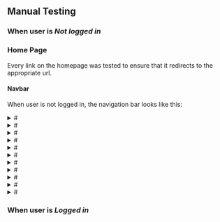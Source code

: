 ## Manual Testing

### When user is *Not logged in*

### Home Page
Every link on the homepage was tested to ensure that it redirects to the appropriate url.

#### Navbar

When user is not logged in, the navigation bar looks like this:
<details><summary>#</summary>
<img src="" >
</details>

<details><summary>#</summary>
<img src="" >
</details>

<details><summary>#</summary>
<img src="" >
</details>

<details><summary>#</summary>
<img src="" >
</details>

<details><summary>#</summary>
<img src="" >
</details>

<details><summary>#</summary>
<img src="" >
</details>

<details><summary>#</summary>
<img src="" >
</details>

<details><summary>#</summary>
<img src="" >
</details>

<details><summary>#</summary>
<img src="" >
</details>

<details><summary>#</summary>
<img src="" >
</details>

<details><summary>#</summary>
<img src="" >
</details>



### When user is *Logged in*